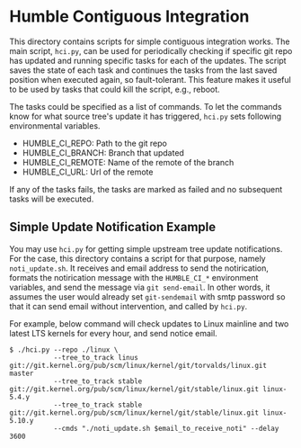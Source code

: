 Humble Contiguous Integration
=============================

This directory contains scripts for simple contiguous integration works.  The
main script, `hci.py`, can be used for periodically checking if specific git
repo has updated and running specific tasks for each of the updates.  The
script saves the state of each task and continues the tasks from the last saved
position when executed again, so fault-tolerant.  This feature makes it useful
to be used by tasks that could kill the script, e.g., reboot.

The tasks could be specified as a list of commands.  To let the commands know
for what source tree's update it has triggered, `hci.py` sets following
environmental variables.

- HUMBLE_CI_REPO: Path to the git repo
- HUMBLE_CI_BRANCH: Branch that updated
- HUMBLE_CI_REMOTE: Name of the remote of the branch
- HUMBLE_CI_URL: Url of the remote

If any of the tasks fails, the tasks are marked as failed and no subsequent
tasks will be executed.

Simple Update Notification Example
----------------------------------

You may use `hci.py` for getting simple upstream tree update notifications.
For the case, this directory contains a script for that purpose, namely
`noti_update.sh`.  It receives and email address to send the notirication,
formats the notirication message with the `HUMBLE_CI_*` environment variables,
and send the message via `git send-email`.  In other words, it assumes the user
would already set `git-sendemail` with smtp password so that it can send email
without intervention, and called by `hci.py`.

For example, below command will check updates to Linux mainline and two latest
LTS kernels for every hour, and send notice email.

    $ ./hci.py --repo ./linux \
               --tree_to_track linus git://git.kernel.org/pub/scm/linux/kernel/git/torvalds/linux.git master
               --tree_to_track stable git://git.kernel.org/pub/scm/linux/kernel/git/stable/linux.git linux-5.4.y
               --tree_to_track stable git://git.kernel.org/pub/scm/linux/kernel/git/stable/linux.git linux-5.10.y
               --cmds "./noti_update.sh $email_to_receive_noti" --delay 3600
